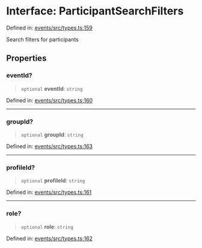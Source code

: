 # Interface: ParticipantSearchFilters

Defined in: [events/src/types.ts:159](https://github.com/happyvertical/smrt/blob/71a16025d52b026725fd522a392015e67e1d6489/packages/events/src/types.ts#L159)

Search filters for participants

## Properties

### eventId?

> `optional` **eventId**: `string`

Defined in: [events/src/types.ts:160](https://github.com/happyvertical/smrt/blob/71a16025d52b026725fd522a392015e67e1d6489/packages/events/src/types.ts#L160)

***

### groupId?

> `optional` **groupId**: `string`

Defined in: [events/src/types.ts:163](https://github.com/happyvertical/smrt/blob/71a16025d52b026725fd522a392015e67e1d6489/packages/events/src/types.ts#L163)

***

### profileId?

> `optional` **profileId**: `string`

Defined in: [events/src/types.ts:161](https://github.com/happyvertical/smrt/blob/71a16025d52b026725fd522a392015e67e1d6489/packages/events/src/types.ts#L161)

***

### role?

> `optional` **role**: `string`

Defined in: [events/src/types.ts:162](https://github.com/happyvertical/smrt/blob/71a16025d52b026725fd522a392015e67e1d6489/packages/events/src/types.ts#L162)
